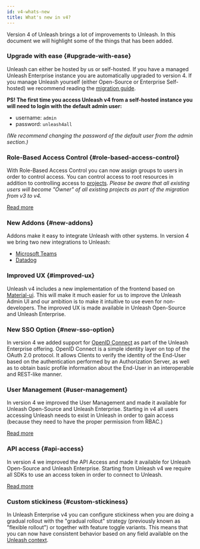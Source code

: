 ```yaml
---
id: v4-whats-new
title: What's new in v4?
---
```


Version 4 of Unleash brings a lot of improvements to Unleash. In this document we will highlight some of the things that has been added.

### Upgrade with ease {#upgrade-with-ease}

Unleash can either be hosted by us or self-hosted. If you have a managed Unleash Enterprise instance you are automatically upgraded to version 4. If you manage Unleash yourself (either Open-Source or Enterprise Self-hosted) we recommend reading the [migration guide](deploy/migration-guide.md).

**PS! The first time you access Unleash v4 from a self-hosted instance you will need to login with the default admin user:**

- username: `admin`
- password: `unleash4all`

_(We recommend changing the password of the default user from the admin section.)_

### Role-Based Access Control {#role-based-access-control}

With Role-Based Access Control you can now assign groups to users in order to control access. You can control access to root resources in addition to controlling access to [projects](projects.md). _Please be aware that all existing users will become "Owner" of all existing projects as part of the migration from v3 to v4._

[Read more](rbac.md)

### New Addons {#new-addons}

Addons make it easy to integrate Unleash with other systems. In version 4 we bring two new integrations to Unleash:

- [Microsoft Teams](../reference/addons/teams.md)
- [Datadog](../reference/addons/datadog.md)

### Improved UX {#improved-ux}

Unleash v4 includes a new implementation of the frontend based on [Material-ui](https://material-ui.com). This will make it much easier for us to improve the Unleash Admin UI and our ambition is to make it intuitive to use even for non-developers. The improved UX is made available in Unleash Open-Source and Unleash Enterprise.

### New SSO Option {#new-sso-option}

In version 4 we added support for [OpenID Connect](https://openid.net/connect/) as part of the Unleash Enterprise offering. OpenID Connect is a simple identity layer on top of the OAuth 2.0 protocol. It allows Clients to verify the identity of the End-User based on the authentication performed by an Authorization Server, as well as to obtain basic profile information about the End-User in an interoperable and REST-like manner.

### User Management {#user-management}

In version 4 we improved the User Management and made it available for Unleash Open-Source and Unleash Enterprise. Starting in v4 all users accessing Unleash needs to exist in Unleash in order to gain access (because they need to have the proper permission from RBAC.)

[Read more](user-management.md)

### API access {#api-access}

In version 4 we improved the API Access and made it available for Unleash Open-Source and Unleash Enterprise. Starting from Unleash v4 we require all SDKs to use an access token in order to connect to Unleash.

[Read more](../how-to/how-to-use-the-admin-api.md)

### Custom stickiness {#custom-stickiness}

In Unleash Enterprise v4 you can configure stickiness when you are
doing a gradual rollout with the "gradual rollout" strategy (previously known as "flexible rollout") or together with feature toggle variants. This means that you can now have consistent behavior based on any field available on the [Unleash context](unleash-context.md).

